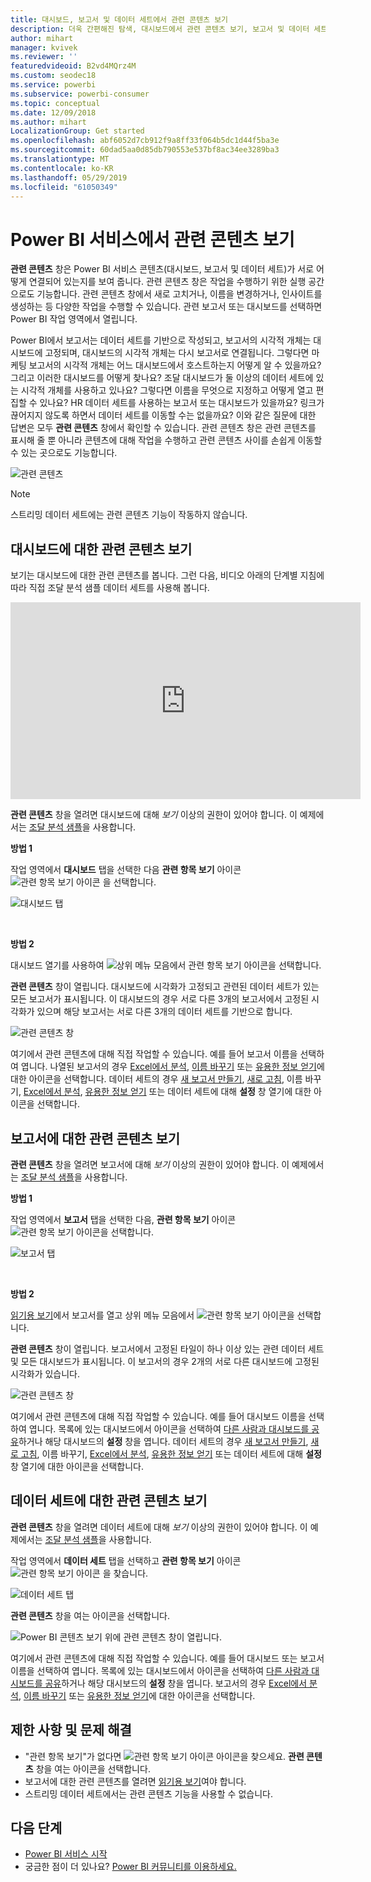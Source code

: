 ```yaml
---
title: 대시보드, 보고서 및 데이터 세트에서 관련 콘텐츠 보기
description: 더욱 간편해진 탐색, 대시보드에서 관련 콘텐츠 보기, 보고서 및 데이터 세트
author: mihart
manager: kvivek
ms.reviewer: ''
featuredvideoid: B2vd4MQrz4M
ms.custom: seodec18
ms.service: powerbi
ms.subservice: powerbi-consumer
ms.topic: conceptual
ms.date: 12/09/2018
ms.author: mihart
LocalizationGroup: Get started
ms.openlocfilehash: abf6052d7cb912f9a8ff33f064b5dc1d44f5ba3e
ms.sourcegitcommit: 60dad5aa0d85db790553e537bf8ac34ee3289ba3
ms.translationtype: MT
ms.contentlocale: ko-KR
ms.lasthandoff: 05/29/2019
ms.locfileid: "61050349"
---
```

# <a name="view-related-content-in-power-bi-service"></a>Power BI 서비스에서 관련 콘텐츠 보기
**관련 콘텐츠** 창은 Power BI 서비스 콘텐츠(대시보드, 보고서 및 데이터 세트)가 서로 어떻게 연결되어 있는지를 보여 줍니다. 관련 콘텐츠 창은 작업을 수행하기 위한 실행 공간으로도 기능합니다. 관련 콘텐츠 창에서 새로 고치거나, 이름을 변경하거나, 인사이트를 생성하는 등 다양한 작업을 수행할 수 있습니다. 관련 보고서 또는 대시보드를 선택하면 Power BI 작업 영역에서 열립니다.   

Power BI에서 보고서는 데이터 세트를 기반으로 작성되고, 보고서의 시각적 개체는 대시보드에 고정되며, 대시보드의 시각적 개체는 다시 보고서로 연결됩니다. 그렇다면 마케팅 보고서의 시각적 개체는 어느 대시보드에서 호스트하는지 어떻게 알 수 있을까요? 그리고 이러한 대시보드를 어떻게 찾나요? 조달 대시보드가 둘 이상의 데이터 세트에 있는 시각적 개체를 사용하고 있나요? 그렇다면 이름을 무엇으로 지정하고 어떻게 열고 편집할 수 있나요? HR 데이터 세트를 사용하는 보고서 또는 대시보드가 있을까요? 링크가 끊어지지 않도록 하면서 데이터 세트를 이동할 수는 없을까요? 이와 같은 질문에 대한 답변은 모두 **관련 콘텐츠** 창에서 확인할 수 있습니다.  관련 콘텐츠 창은 관련 콘텐츠를 표시해 줄 뿐 아니라 콘텐츠에 대해 작업을 수행하고 관련 콘텐츠 사이를 손쉽게 이동할 수 있는 곳으로도 기능합니다.

![관련 콘텐츠](./media/end-user-related/power-bi-view-related-dashboard-new.png)

> [!NOTE]
> 스트리밍 데이터 세트에는 관련 콘텐츠 기능이 작동하지 않습니다.
> 
> 

## <a name="view-related-content-for-a-dashboard"></a>대시보드에 대한 관련 콘텐츠 보기
보기는 대시보드에 대한 관련 콘텐츠를 봅니다. 그런 다음, 비디오 아래의 단계별 지침에 따라 직접 조달 분석 샘플 데이터 세트를 사용해 봅니다.

<iframe width="560" height="315" src="https://www.youtube.com/embed/B2vd4MQrz4M#t=3m05s" frameborder="0" allowfullscreen></iframe>


**관련 콘텐츠** 창을 열려면 대시보드에 대해 *보기* 이상의 권한이 있어야 합니다. 이 예제에서는 [조달 분석 샘플](../sample-procurement.md)을 사용합니다.

**방법 1**

작업 영역에서 **대시보드** 탭을 선택한 다음 **관련 항목 보기** 아이콘 ![관련 항목 보기 아이콘](./media/end-user-related/power-bi-view-related-icon-new.png) 을 선택합니다.

![대시보드 탭](./media/end-user-related/power-bi-view-related-dash-newer.png)

<br>

**방법 2**

대시보드 열기를 사용하여   ![상위 메뉴 모음에서 관련 항목 보기 아이콘을](./media/end-user-related/power-bi-view-related-new.png) 선택합니다.

**관련 콘텐츠** 창이 열립니다. 대시보드에 시각화가 고정되고 관련된 데이터 세트가 있는 모든 보고서가 표시됩니다. 이 대시보드의 경우 서로 다른 3개의 보고서에서 고정된 시각화가 있으며 해당 보고서는 서로 다른 3개의 데이터 세트를 기반으로 합니다.

![관련 콘텐츠 창](./media/end-user-related/power-bi-view-related-dashboard-new.png)

여기에서 관련 콘텐츠에 대해 직접 작업할 수 있습니다.  예를 들어 보고서 이름을 선택하여 엽니다.  나열된 보고서의 경우 [Excel에서 분석](../service-analyze-in-excel.md), [이름 바꾸기](../service-rename.md) 또는 [유용한 정보 얻기](end-user-insights.md)에 대한 아이콘을 선택합니다. 데이터 세트의 경우 [새 보고서 만들기](../service-report-create-new.md), [새로 고침](../refresh-data.md), 이름 바꾸기, [Excel에서 분석](../service-analyze-in-excel.md), [유용한 정보 얻기](end-user-insights.md) 또는 데이터 세트에 대해 **설정** 창 열기에 대한 아이콘을 선택합니다.  

## <a name="view-related-content-for-a-report"></a>보고서에 대한 관련 콘텐츠 보기
**관련 콘텐츠** 창을 열려면 보고서에 대해 *보기* 이상의 권한이 있어야 합니다. 이 예제에서는 [조달 분석 샘플](../sample-procurement.md)을 사용합니다.

**방법 1**

작업 영역에서 **보고서** 탭을 선택한 다음, **관련 항목 보기** 아이콘 ![관련 항목 보기 아이콘](./media/end-user-related/power-bi-view-related-icon-new.png)을 선택합니다.

![보고서 탭](./media/end-user-related/power-bi-view-related-report-newer.png)

<br>

**방법 2**

[읽기용 보기](end-user-reading-view.md)에서 보고서를 열고 상위 메뉴 모음에서 ![관련 항목 보기 아이콘](./media/end-user-related/power-bi-view-related-new.png)을 선택합니다.

**관련 콘텐츠** 창이 열립니다. 보고서에서 고정된 타일이 하나 이상 있는 관련 데이터 세트 및 모든 대시보드가 표시됩니다. 이 보고서의 경우 2개의 서로 다른 대시보드에 고정된 시각화가 있습니다.

![관련 콘텐츠 창](./media/end-user-related/power-bi-view-related-report.png)

여기에서 관련 콘텐츠에 대해 직접 작업할 수 있습니다.  예를 들어 대시보드 이름을 선택하여 엽니다.  목록에 있는 대시보드에서 아이콘을 선택하여 [다른 사람과 대시보드를 공유](../service-share-dashboards.md)하거나 해당 대시보드의 **설정** 창을 엽니다. 데이터 세트의 경우 [새 보고서 만들기](../service-report-create-new.md), [새로 고침](../refresh-data.md), 이름 바꾸기, [Excel에서 분석](../service-analyze-in-excel.md), [유용한 정보 얻기](end-user-insights.md) 또는 데이터 세트에 대해 **설정** 창 열기에 대한 아이콘을 선택합니다.  

## <a name="view-related-content-for-a-dataset"></a>데이터 세트에 대한 관련 콘텐츠 보기
**관련 콘텐츠** 창을 열려면 데이터 세트에 대해 *보기* 이상의 권한이 있어야 합니다. 이 예제에서는 [조달 분석 샘플](../sample-procurement.md)을 사용합니다.

작업 영역에서 **데이터 세트** 탭을 선택하고 **관련 항목 보기** 아이콘 ![관련 항목 보기 아이콘](./media/end-user-related/power-bi-view-related-icon-new.png) 을 찾습니다.

![데이터 세트 탭](./media/end-user-related/power-bi-view-related-dataset-newer.png)

**관련 콘텐츠** 창을 여는 아이콘을 선택합니다.

![Power BI 콘텐츠 보기 위에 관련 콘텐츠 창이 열립니다.](media/end-user-related/power-bi-datasets.png)

여기에서 관련 콘텐츠에 대해 직접 작업할 수 있습니다. 예를 들어 대시보드 또는 보고서 이름을 선택하여 엽니다.  목록에 있는 대시보드에서 아이콘을 선택하여 [다른 사람과 대시보드를 공유](../service-share-dashboards.md)하거나 해당 대시보드의 **설정** 창을 엽니다. 보고서의 경우 [Excel에서 분석](../service-analyze-in-excel.md), [이름 바꾸기](../service-rename.md) 또는 [유용한 정보 얻기](end-user-insights.md)에 대한 아이콘을 선택합니다.  

## <a name="limitations-and-troubleshooting"></a>제한 사항 및 문제 해결
* "관련 항목 보기"가 없다면 ![관련 항목 보기 아이콘](./media/end-user-related/power-bi-view-related-icon-new.png) 아이콘을 찾으세요. **관련 콘텐츠** 창을 여는 아이콘을 선택합니다.
* 보고서에 대한 관련 콘텐츠를 열려면 [읽기용 보기](end-user-reading-view.md)여야 합니다.
* 스트리밍 데이터 세트에서는 관련 콘텐츠 기능을 사용할 수 없습니다.

## <a name="next-steps"></a>다음 단계
* [Power BI 서비스 시작](../service-get-started.md)
* 궁금한 점이 더 있나요? [Power BI 커뮤니티를 이용하세요.](http://community.powerbi.com/)

